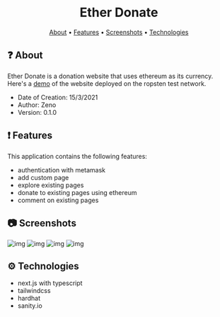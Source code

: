 <h1 align="center">
  <br>
  Ether Donate
  <br>
</h1>

<p align="center">
  <a href="#-about">About</a>
  •
  <a href="#-features">Features</a>
  •
  <a href="#-screenshots">Screenshots</a>
  •
  <a href="#%EF%B8%8F-technologies">Technologies</a>
</p>

## ❓ About
Ether Donate is a donation website that uses ethereum as its currency. Here's a <a href="http://ether-donate.vercel.app/" target="_blank">demo</a> of the website deployed on the ropsten test network.
- Date of Creation: 15/3/2021
- Author: Zeno
- Version: 0.1.0

## ❗ Features
This application contains the following features:
- authentication with metamask
- add custom page
- explore existing pages
- donate to existing pages using ethereum
- comment on existing pages

## 📷 Screenshots
![img](https://i.imgur.com/mLpdMnK.png)
![img](https://i.imgur.com/egNJKUX.png)
![img](https://i.imgur.com/CY8jiIU.png)
![img](https://i.imgur.com/Lvry64A.png)

## ⚙️ Technologies
- next.js with typescript
- tailwindcss
- hardhat
- sanity.io
